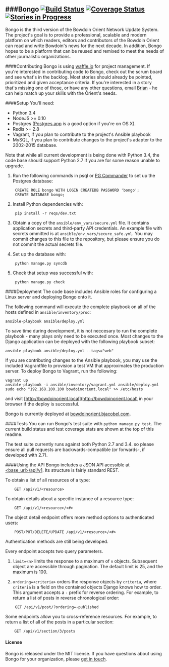 ###Bongo 
[![Build Status](https://img.shields.io/travis/BowdoinOrient/bongo/develop.svg?style=flat)](https://travis-ci.org/BowdoinOrient/bongo) [![Coverage Status](https://img.shields.io/coveralls/BowdoinOrient/bongo/develop.svg?style=flat)](https://coveralls.io/r/BowdoinOrient/bongo?branch=develop)  [![Stories in Progress](https://badge.waffle.io/BowdoinOrient/bongo.svg?label=In%20Progress&title=In%20Progress)](http://waffle.io/BowdoinOrient/bongo)
---
Bongo is the third version of the Bowdoin Orient Network Update System. The project's goal is to provide a professional, scalable and modern platform on which readers, editors and contributors of the Bowdoin Orient can read and write Bowdoin's news for the next decade. In addition, Bongo hopes to be a platform that can be reused and remixed to meet the needs of other journalistic organizations.

####Contributing
Bongo is using [waffle.io](http://waffle.io/BowdoinOrient/bongo) for project management. If you're interested in contributing code to Bongo, check out the scrum board and see what's in the backlog. Most stories should already be pointed, prioritized and given acceptance criteria. If you're interested in a story that's missing one of those, or have any other questions, email [Brian](mailto:bjacobel@gmail.com) - he can help match up your skills with the Orient's needs.


####Setup
You'll need:

- Python 3.4
- NodeJS >= 0.10
- Postgres ([Postgres.app](http://postgresapp.com) is a good option if you're on OS X).
- Redis >= 2.8
- Vagrant, if you plan to contribute to the project's Ansible playbook
- MySQL, if you plan to contribute changes to the project's adapter to the 2002-2015 database.

Note that while all current development is being done with Python 3.4, the code base should support Python 2.7 if you are for some reason unable to upgrade.


1. Run the following commands in psql or [PG Commander](https://eggerapps.at/pgcommander/) to set up the Postgres database:

        CREATE ROLE bongo WITH LOGIN CREATEDB PASSWORD 'bongo';
        CREATE DATABASE bongo;

2. Install Python dependencies with:

        pip install -r reqs/dev.txt

3. Obtain a copy of the `ansible/env_vars/secure.yml` file. It contains application secrets and third-party API credentials. An example file with secrets ommitted is at `ansible/env_vars/secure_safe.yml`. You may commit changes to this file to the repository, but please ensure you do not commit the actual secrets file.

4. Set up the database with:

        python manage.py syncdb

5. Check that setup was successful with:

        python manage.py check

####Deployment
The code base includes Ansible roles for configuring a Linux server and deploying Bongo onto it.

The following command will execute the complete playbook on all of the hosts defined in `ansible/inventory/prod`:

    ansible-playbook ansible/deploy.yml

To save time during development, it is not neccesary to run the complete playbook - many plays only need to be executed once. Most changes to the Django application can be deployed with the following playbook subset:

    ansible-playbook ansible/deploy.yml --tags="web"

If you are contributing changes to the Ansible playbook, you may use the included Vagrantfile to provision a test VM that approximates the production server. To deploy Bongo to Vagrant, run the following:

    vagrant up
    ansible-playbook -i ansible/inventory/vagrant.yml ansible/deploy.yml
    sudo echo "192.168.100.100 bowdoinorient.local" >> /etc/hosts

and visit [http://bowdoinorient.local](http://bowdoinorient.local) in your browser if the deploy is successful.

Bongo is currently deployed at [bowdoinorient.bjacobel.com](https://bowdoinorient.bjacobel.com).

####Tests
You can run Bongo's test suite with `python manage.py test`. The current build status and test coverage stats are shown at the top of this readme.


The test suite currently runs against both Python 2.7 and 3.4. so please ensure all pull requests are backwards-compatible (or forwards-, if developed with 2.7).


####Using the API
Bongo includes a JSON API acessible at [<base_url>/api/v1](https://bowdoinorient.bjacobel.com/api/v1). Its structure is fairly standard REST.

To obtain a list of all resources of a type:

        GET /api/v1/<resource>

To obtain details about a specific instance of a resource type:

        GET /api/v1/<resource>/<#>

The object detail endpoint offers more method options to authenticated users:

        POST/PUT/DELETE/UPDATE /api/v1/<resource>/<#>

Authentication methods are still being developed.

Every endpoint accepts two query parameters.

1. `limit=<n>` limits the response to a maximum of `n` objects. Subsequent object are accessible through pagination. The default limit is 25, and the maximum is 100.

2. `ordering=<criteria>` orders the response objects by `criteria`, where `criteria` is a field on the contained objects Django knows how to order. This argument accepts a `-` prefix for reverse ordering. For example, to return a list of posts in reverse chronological order:

        GET /api/v1/post/?ordering=-published

Some endpoints allow you to cross-reference resources. For example, to return a  list of all of the posts in a particular section:

        GET /api/v1/section/3/posts

        
#### License
Bongo is released under the MIT license. If you have questions about using Bongo for your organization, please [get in touch](mailto:bjacobel@gmail.com).
